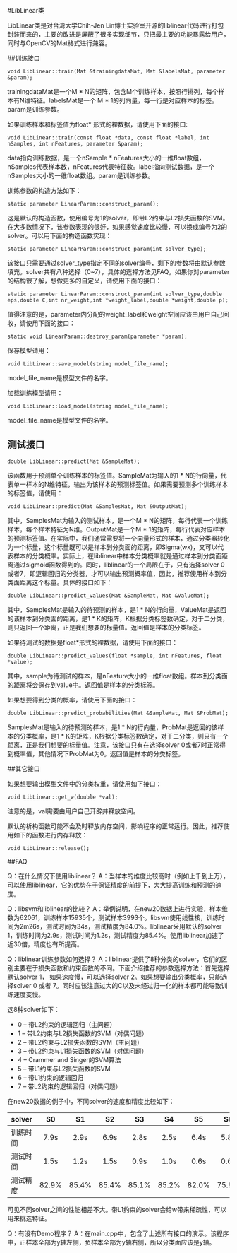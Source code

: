 #LibLinear类


LibLinear类是对台湾大学Chih-Jen Lin博士实验室开源的liblinear代码进行打包封装而来的，主要的改进是屏蔽了很多实现细节，只把最主要的功能暴露给用户，同时与OpenCV的Mat格式进行兼容。

##训练接口

```
void LibLinear::train(Mat &trainingdataMat, Mat &labelsMat, parameter &param);
```

trainingdataMat是一个M * N的矩阵，包含M个训练样本，按照行排列，每个样本有N维特征。labelsMat是一个 M * 1的列向量，每一行是对应样本的标签。param是训练参数。

如果训练样本和标签值为float\*  形式的裸数据，请使用下面的接口:

```
void LibLinear::train(const float *data, const float *label, int nSamples, int nFeatures, parameter &param);
```

data指向训练数据，是一个nSample * nFeatures大小的一维float数组，nSamples代表样本数，nFeatures代表特征数。label指向测试数据，是一个nSamples大小的一维float数组。param是训练参数。

训练参数的构造方法如下：

```
static parameter LinearParam::construct_param();
```

这是默认的构造函数，使用编号为1的solver，即带L2约束与L2损失函数的SVM。在大多数情况下，该参数表现的很好，如果感觉速度比较慢，可以换成编号为2的solver。可以用下面的构造函数实现：

```
static parameter LinearParam::construct_param(int solver_type);
```

该接口只需要通过solver_type指定不同的solver编号，剩下的参数将由默认参数填充。solver共有八种选择（0~7），具体的选择方法见FAQ。如果你对parameter的结构很了解，想做更多的自定义，请使用下面的接口：

```
static parameter LinearParam::construct_param(int solver_type,double eps,double C,int nr_weight,int *weight_label,double *weight,double p);
```

值得注意的是，parameter内分配的weight_label和weight空间应该由用户自己回收，请使用下面的接口：

```
static void LinearParam::destroy_param(parameter *param);
```

保存模型请用：

```
void LibLinear::save_model(string model_file_name);
```

model_file_name是模型文件的名字。

加载训练模型请用：

```
void LibLinear::load_model(string model_file_name);
```

model_file_name是模型文件的名字。

## 测试接口

```
double LibLinear::predict(Mat &SampleMat);
```

该函数用于预测单个训练样本的标签值。SampleMat为输入的1 * N的行向量，代表单一样本的N维特征，输出为该样本的预测标签值。如果需要预测多个训练样本的标签值，请使用：

```
void LibLinear::predict(Mat &SamplesMat, Mat &OutputMat);
```

其中，SamplesMat为输入的测试样本，是一个M * N的矩阵，每行代表一个训练样本，每个样本特征为N维。OutputMat是一个M * 1的矩阵，每行代表对应样本的预测标签值。在实际中，我们通常需要将一个向量形式的样本，通过分类器转化为一个标量，这个标量既可以是样本到分类面的距离，即Sigma(wx)，又可以代表样本的分类概率。实际上，在liblinear中样本分类概率就是通过样本到分类面距离通过sigmoid函数得到的。同时，liblinear的一个局限在于，只有选择solver 0或者7，即逻辑回归的分类器，才可以输出预测概率值，因此，推荐使用样本到分类面距离这个标量。具体的接口如下：

```
double LibLinear::predict_values(Mat &SampleMat, Mat &ValueMat);
```

其中，SamplesMat是输入的待预测的样本，是1 * N的行向量，ValueMat是返回的该样本到分类面的距离，是1 * K的矩阵，K根据分类标签数确定，对于二分类，则只返回一个距离，正是我们想要的标量值。返回值是样本的分类标签。

如果待测试的数据是float*形式的裸数据，请使用下面的接口：

```
double LibLinear::predict_values(float *sample, int nFeatures, float *value);
```

其中，sample为待测试的样本，是nFeature大小的一维float数组。样本到分类面的距离将会保存到value中。返回值是样本的分类标签。

如果想要得到分类的概率，请使用下面的接口：

```
double LibLinear::predict_probabilities(Mat &SampleMat, Mat &ProbMat);
```

SamplesMat是输入的待预测的样本，是1 * N的行向量，ProbMat是返回的该样本的分类概率，是1 * K的矩阵，K根据分类标签数确定，对于二分类，则只有一个距离，正是我们想要的标量值。注意，该接口只有在选择solver 0或者7时正常得到概率值，其他情况下ProbMat为0。返回值是样本的分类标签。

##其它接口

如果想要输出模型文件中的分类权重，请使用如下接口：

```
void LibLinear::get_w(double *val);
```

注意的是，val需要由用户自己开辟并释放空间。

默认的析构函数可能不会及时释放内存空间，影响程序的正常运行。因此，推荐使用如下的函数进行内存释放：

```
void LibLinear::release();
```

##FAQ

Q：在什么情况下使用liblinear？
A：当样本的维度比较高时（例如上千到上万），可以使用liblinear，它的优势在于保证精度的前提下，大大提高训练和预测的速度。

Q：libsvm和liblinear的比较？
A：举例说明，在new20数据上进行实验，样本维数为62061，训练样本15935个，测试样本3993个。libsvm使用线性核，训练时间为2m26s，测试时间为34s，测试精度为84.0%。liblinear采用默认的solver 1，训练时间为2.9s，测试时间为1.2s，测试精度为85.4%。使用liblinear加速了近30倍，精度也有所提高。

Q：liblinear训练参数如何选择？
A：liblinear提供了8种分类的solver，它们的区别主要在于损失函数和约束函数的不同。下面介绍推荐的参数选择方法：首先选择默认solver 1， 如果速度慢，可以选择solver 2。如果想要输出分类概率，只能选择solver 0 或者 7。同时应该注意过大的C以及未经过归一化的样本都可能导致训练速度变慢。

这8种solver如下：

* 0 – 带L2约束的逻辑回归（主问题）
* 1 – 带L2约束与L2损失函数的SVM（对偶问题）
* 2 – 带L2约束与L2损失函数的SVM（主问题）
* 3 – 带L2约束与L1损失函数的SVM（对偶问题）
* 4 – Crammer and Singer的SVM算法
* 5 – 带L1约束与L2损失函数的SVM
* 6 – 带L1约束的逻辑回归
* 7 – 带L2约束的逻辑回归（对偶问题）

在new20数据的例子中，不同solver的速度和精度比较如下：

| solver | S0 | S1 | S2 | S3 | S4 | S5 | S6 | S7 |
|--------|:------:|:------:|:------:|:------:|:------:|:------:|:------:|:------:|
| 训练时间 | 7.9s | 2.9s | 6.9s | 2.8s | 2.5s | 6.4s | 5.8s | 3.7s |
| 测试时间 | 1.5s | 1.2s | 1.5s | 0.9s | 1.0s | 0.6s | 0.6s | 1.5s |
| 测试精度 | 82.9% | 85.4% | 85.4% | 85.1% | 85.2% | 82.0% | 75.9% | 82.9% |

可见不同solver之间的性能相差不大。带L1约束的solver会给w带来稀疏性，可以用来挑选特征。

Q：有没有Demo程序？
A：在main.cpp中，包含了上述所有接口的演示。该程序中，正样本全部为y轴左侧，负样本全部为y轴右侧，所以分类面应该是y轴。
